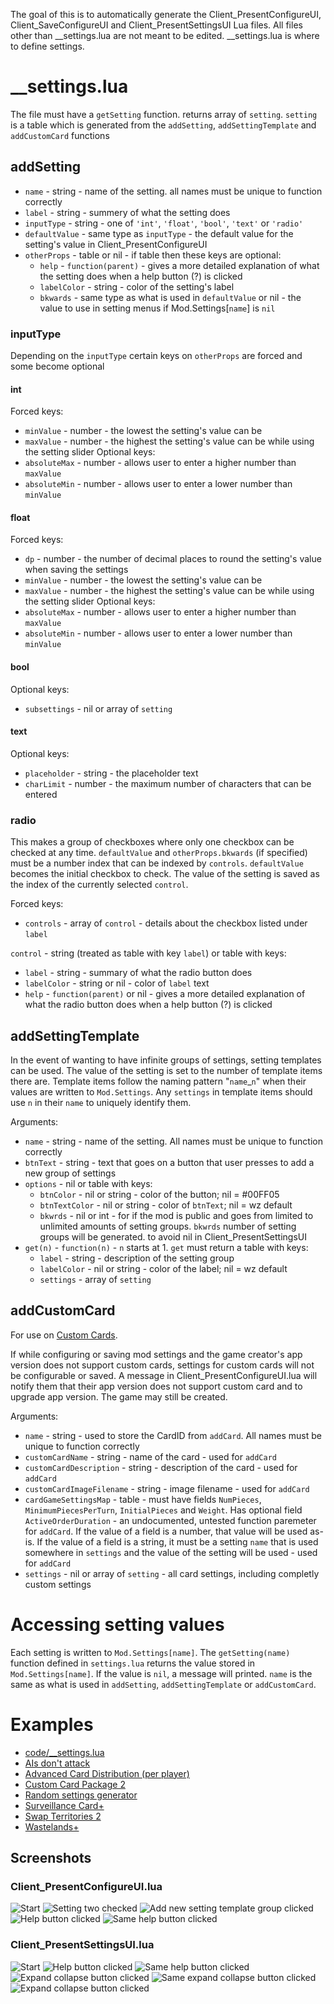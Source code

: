 The goal of this is to automatically generate the Client_PresentConfigureUI, Client_SaveConfigureUI and Client_PresentSettingsUI Lua files. All files other than __settings.lua are not meant to be edited. __settings.lua is where to define settings.
# __settings.lua
The file must have a `getSetting` function. returns array of `setting`. `setting` is a table which is generated from the `addSetting`, `addSettingTemplate` and `addCustomCard` functions
## addSetting
* `name` - string - name of the setting. all names must be unique to function correctly
* `label` - string - summery of what the setting does
* `inputType` - string - one of `'int'`, `'float'`, `'bool'`, `'text'` or `'radio'`
* `defaultValue` - same type as `inputType` - the default value for the setting's value in Client_PresentConfigureUI
* `otherProps` - table or nil - if table then these keys are optional:
  * `help` - `function(parent)` - gives a more detailed explanation of what the setting does when a help button (?) is clicked
  * `labelColor` - string - color of the setting's label
  * `bkwards` - same type as what is used in `defaultValue` or nil - the value to use in setting menus if Mod.Settings\[`name`\] is `nil`
### inputType
Depending on the `inputType` certain keys on `otherProps` are forced and some become optional
#### int
Forced keys:
* `minValue` - number - the lowest the setting's value can be
* `maxValue` - number - the highest the setting's value can be while using the setting slider
Optional keys:
* `absoluteMax` - number - allows user to enter a higher number than `maxValue`
* `absoluteMin` - number - allows user to enter a lower number than `minValue`
#### float
Forced keys:
* `dp` - number - the number of decimal places to round the setting's value when saving the settings
* `minValue` - number - the lowest the setting's value can be
* `maxValue` - number - the highest the setting's value can be while using the setting slider
Optional keys:
* `absoluteMax` - number - allows user to enter a higher number than `maxValue`
* `absoluteMin` - number - allows user to enter a lower number than `minValue`
#### bool
Optional keys:
* `subsettings` - nil or array of `setting`
#### text
Optional keys:
* `placeholder` - string - the placeholder text
* `charLimit` - number - the maximum number of characters that can be entered
### radio
This makes a group of checkboxes where only one checkbox can be checked at any time. `defaultValue` and `otherProps.bkwards` (if specified) must be a number index that can be indexed by `controls`. `defaultValue` becomes the initial checkbox to check. The value of the setting is saved as the index of the currently selected `control`.

Forced keys:
* `controls` - array of `control` - details about the checkbox listed under `label`

`control` - string (treated as table with key `label`) or table with keys:
* `label` - string - summary of what the radio button does
* `labelColor` - string or nil - color of `label` text
* `help` - `function(parent)` or nil - gives a more detailed explanation of what the radio button does when a help button (?) is clicked
## addSettingTemplate
In the event of wanting to have infinite groups of settings, setting templates can be used. The value of the setting is set to the number of template items there are. Template items follow the naming pattern "`name`_`n`" when their values are written to `Mod.Settings`. Any `settings` in template items should use `n` in their `name` to uniquely identify them.

Arguments:
* `name` - string - name of the setting. All names must be unique to function correctly
* `btnText` - string - text that goes on a button that user presses to add a new group of settings
* `options` - nil or table with keys:
  * `btnColor` - nil or string - color of the button; nil = #00FF05
  * `btnTextColor` - nil or string - color of `btnText`; nil = wz default
  * `bkwrds` - nil or int - for if the mod is public and goes from limited to unlimited amounts of setting groups. `bkwrds` number of setting groups will be generated. to avoid nil in Client_PresentSettingsUI
* `get(n)` - `function(n)` - `n` starts at 1. `get` must return a table with keys:
  * `label` - string - description of the setting group
  * `labelColor` - nil or string - color of the label; nil = wz default
  * `settings` - array of `setting`
## addCustomCard
For use on [Custom Cards](https://www.warzone.com/wiki/Mod_API_Reference:Custom_Cards).

If while configuring or saving mod settings and the game creator's app version does not support custom cards, settings for custom cards will not be configurable or saved. A message in Client_PresentConfigureUI.lua will notify them that their app version does not support custom card and to upgrade app version. The game may still be created.

Arguments:
* `name` - string - used to store the CardID from `addCard`. All names must be unique to function correctly
* `customCardName` - string - name of the card - used for `addCard`
* `customCardDescription` - string - description of the card - used for `addCard`
* `customCardImageFilename` - string - image filename - used for `addCard`
* `cardGameSettingsMap` - table - must have fields `NumPieces`, `MinimumPiecesPerTurn`, `InitialPieces` and `Weight`. Has optional field `ActiveOrderDuration` - an undocumented, untested function paremeter for `addCard`. If the value of a field is a number, that value will be used as-is. If the value of a field is a string, it must be a setting `name` that is used somewhere in `settings` and the value of the setting will be used - used for `addCard`
* `settings` - nil or array of `setting` - all card settings, including completly custom settings
# Accessing setting values
Each setting is written to `Mod.Settings[name]`. The `getSetting(name)` function defined in `settings.lua` returns the value stored in `Mod.Settings[name]`. If the value is `nil`, a message will printed. `name` is the same as what is used in `addSetting`, `addSettingTemplate` or `addCustomCard`.
# Examples
* [code/__settings.lua](https://github.com/DanWaLes/Warzone/blob/main/mods/libs/AutoSettingsFiles/code/__settings.lua)
* [AIs don't attack](https://github.com/DanWaLes/Warzone/tree/main/mods/AIs%20dont%20attack/__settings.lua)
* [Advanced Card Distribution (per player)](https://github.com/DanWaLes/Warzone/tree/main/mods/Advanced%20Card%20Distribution%20per%20player/__settings.lua)
* [Custom Card Package 2](https://github.com/DanWaLes/Warzone/tree/main/mods/Custom%20Card%20Package%202/__settings.lua)
* [Random settings generator](https://github.com/DanWaLes/Warzone/tree/main/mods/Random%20settings%20generator/__settings.lua)
* [Surveillance Card+](https://github.com/DanWaLes/Warzone/tree/main/mods/Surveillance%20Card%2B/__settings.lua)
* [Swap Territories 2](https://github.com/DanWaLes/Warzone/tree/main/mods/Swap%20Territories%203/__settings.lua)
* [Wastelands+](https://github.com/DanWaLes/Warzone/tree/main/mods/Wastelands%2B)
## Screenshots
### Client_PresentConfigureUI.lua
![Start](imgs/Client_PresentConfigureUI.lua/1_start.png)
![Setting two checked](imgs/Client_PresentConfigureUI.lua/2_setting_two_checked.png)
![Add new setting template group clicked](imgs/Client_PresentConfigureUI.lua/3_add_new_setting_template_group_clicked.png)
![Help button clicked](imgs/Client_PresentConfigureUI.lua/4_help_button_clicked.png)
![Same help button clicked](imgs/Client_PresentConfigureUI.lua/5_same_help_button_clicked.png)
### Client_PresentSettingsUI.lua
![Start](imgs/Client_PresentSettingsUI.lua/1_start.png)
![Help button clicked](imgs/Client_PresentSettingsUI.lua/2_help_button_clicked.png)
![Same help button clicked](imgs/Client_PresentSettingsUI.lua/3_same_help_button_clicked.png)
![Expand collapse button clicked](imgs/Client_PresentSettingsUI.lua/4_expand_collapse_button_clicked.png)
![Same expand collapse button clicked](imgs/Client_PresentSettingsUI.lua/5_same_expand_collapse_button_clicked.png)
![Expand collapse button clicked](imgs/Client_PresentSettingsUI.lua/6_expand_collapse_button_clicked.png)
